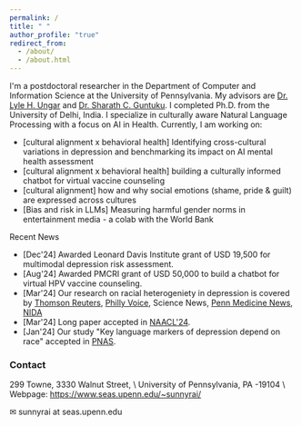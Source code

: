 ```yaml
---
permalink: /
title: " "
author_profile: "true"
redirect_from: 
  - /about/
  - /about.html
---
```




I'm a postdoctoral researcher in the Department of Computer and Information Science at the University of Pennsylvania. My advisors are [Dr. Lyle H. Ungar](https://www.cis.upenn.edu/~ungar/) and [Dr. Sharath C. Guntuku](https://sharathg.cis.upenn.edu/). I completed Ph.D. from the University of Delhi, India. I specialize in culturally aware Natural Language Processing with a focus on AI in Health. Currently, I am working on:

- [cultural alignment x behavioral health] Identifying cross-cultural variations in depression and benchmarking its impact on AI mental health assessment
- [cultural alignment x behavioral health] building a culturally informed chatbot for virtual vaccine counseling 
- [cultural alignment] how and why social emotions (shame, pride & guilt) are expressed across cultures
- [Bias and risk in LLMs] Measuring harmful gender norms in entertainment media - a colab with the World Bank

Recent News

* [Dec'24] Awarded Leonard Davis Institute grant of USD 19,500 for multimodal depression risk assessment.
* [Aug'24] Awarded PMCRI grant of USD 50,000 to build a chatbot for virtual HPV vaccine counseling.
* [Mar'24] Our research on racial heterogeniety in depression is covered by [Thomson Reuters](https://www.reuters.com/business/healthcare-pharmaceuticals/ai-fails-detect-depression-signs-social-media-posts-by-black-americans-study-2024-03-28/), [Philly Voice](https://www.phillyvoice.com/artificial-intelligence-depression-mental-health-racial-disparities-penn-study-ai/), Science News, [Penn Medicine News](https://www.pennmedicine.org/news/news-releases/2024/march/depression-in-black-people-unnoticed-by-ai-analyzing-social-media), [NIDA](https://nida.nih.gov/news-events/news-releases/2024/03/analysis-of-social-media-language-using-ai-models-predicts-depression-severity-for-white-americans-but-not-black-americans)
* [Mar'24] Long paper accepted in [NAACL'24](https://2024.naacl.org/).
* [Jan'24] Our study "Key language markers of depression depend on race" accepted in <a href = "https://www.pnas.org/doi/10.1073/pnas.2319837121">PNAS</a>. 


### Contact

299 Towne, 3330 Walnut Street, \\
University of Pennsylvania, PA -19104 \\
Webpage: 
<a href="https://www.seas.upenn.edu/~sunnyrai/">https://www.seas.upenn.edu/~sunnyrai/</a>


&#9993; sunnyrai at seas.upenn.edu
